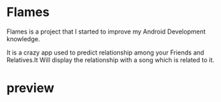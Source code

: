 # Flames
Flames is a project that I started to improve my Android Development knowledge.

It is a crazy app used to predict relationship among your Friends and Relatives.It Will display the relationship with a song which is related to it.

# preview
